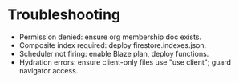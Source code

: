 # Troubleshooting
- Permission denied: ensure org membership doc exists.
- Composite index required: deploy firestore.indexes.json.
- Scheduler not firing: enable Blaze plan, deploy functions.
- Hydration errors: ensure client-only files use "use client"; guard navigator access.
